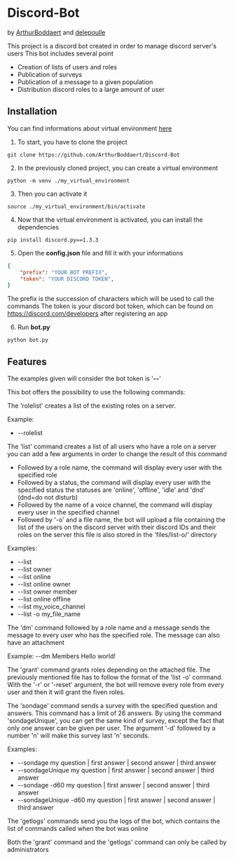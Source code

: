 # Discord-Bot
by [ArthurBoddaert](https://github.com/ArthurBoddaert) and [delepoulle](https://github.com/delepoulle)

This project is a discord bot created in order to manage discord server's users
This bot includes several point
- Creation of lists of users and roles
- Publication of surveys
- Publication of a message to a given population
- Distribution discord roles to a large amount of user

## Installation

You can find informations about virtual environment [here](https://docs.python.org/3/library/venv.html)

1. To start, you have to clone the project
```
git clone https://github.com/ArthurBoddaert/Discord-Bot
```

2. In the previously cloned project, you can create a virtual environment
```
python -m venv ./my_virtual_environment
```

3. Then you can activate it
```
source ./my_virtual_environment/bin/activate
```

4. Now that the virtual environment is activated, you can install the dependencies
```
pip install discord.py==1.3.3
```

5. Open the **config.json** file and fill it with your informations
```json
{
	"prefix": "YOUR BOT PREFIX",
	"token": "YOUR DISCORD TOKEN",
}
```
The prefix is the succession of characters which will be used to call the commands
The token is your discord bot token, which can be found on https://discord.com/developers after registering an app

6. Run **bot.py**
```
python bot.py
```

## Features

The examples given will consider the bot token is '**--**'

This bot offers the possibility to use the following commands:

The 'rolelist' creates a list of the existing roles on a server.

Example: 
- --rolelist

The 'list' command creates a list of all users who have a role on a server
you can add a few arguments in order to change the result of this command
- Followed by a role name, the command will display every user with the specified role
- Followed by a status, the command will display every user with the specified status the statuses are 'online', 'offline', 'idle' and 'dnd' (dnd=do not disturb)
- Followed by the name of a voice channel, the command will display every user in the specified channel
- Followed by '-o' and a file name, the bot will upload a file containing the list of the users on the discord server with their discord IDs and their roles on the server this file is also stored in the 'files/list-o/' directory

Examples:
- --list
- --list owner
- --list online
- --list online owner
- --list owner member
- --list online offline
- --list my_voice_channel
- --list -o my_file_name

The 'dm' command followed by a role name and a message sends the message to every user who has the specified role. The message can also have an attachment

Example:
	--dm Members Hello world!

The 'grant' command grants roles depending on the attached file. The previously mentioned file has to follow the format of the 'list -o' command.
With the '-r' or '-reset' argument, the bot will remove every role from every user and then it will grant the fiven roles.

The 'sondage' command sends a survey with the specified question and answers.
This command has a limit of 26 answers.
By using the command 'sondageUnique', you can get the same kind of survey, except the fact that only one answer can be given per user.
The argument '-d' followed by a number 'n' will make this survey last 'n' seconds.

Examples:
- --sondage my question | first answer | second answer | third answer  
- --sondageUnique my question | first answer | second answer | third answer 
- --sondage -d60 my question | first answer | second answer | third answer 
- --sondageUnique -d60 my question | first answer | second answer | third answer 

The 'getlogs' commands send you the logs of the bot, which contains the list of commands called when the bot was online

Both the 'grant' command and the 'getlogs' command can only be called by administrators